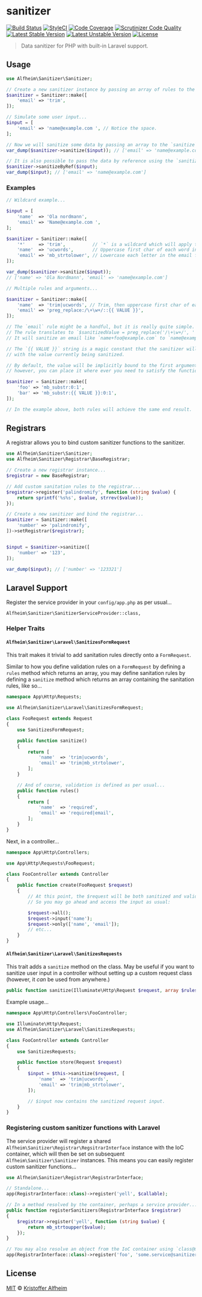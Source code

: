 # sanitizer    

[![Build Status](https://travis-ci.org/kalfheim/sanitizer.svg?branch=master)](https://travis-ci.org/kalfheim/sanitizer)
[![StyleCI](https://styleci.io/repos/54579807/shield)](https://styleci.io/repos/54579807)
[![Code Coverage](https://scrutinizer-ci.com/g/kalfheim/sanitizer/badges/coverage.png?b=master)](https://scrutinizer-ci.com/g/kalfheim/sanitizer/?branch=master)
[![Scrutinizer Code Quality](https://scrutinizer-ci.com/g/kalfheim/sanitizer/badges/quality-score.png?b=master)](https://scrutinizer-ci.com/g/kalfheim/sanitizer/?branch=master)
[![Latest Stable Version](https://poser.pugx.org/kalfheim/sanitizer/v/stable)](https://packagist.org/packages/kalfheim/sanitizer)
[![Latest Unstable Version](https://poser.pugx.org/kalfheim/sanitizer/v/unstable)](https://packagist.org/packages/kalfheim/sanitizer)
[![License](https://poser.pugx.org/kalfheim/sanitizer/license)](https://packagist.org/packages/kalfheim/sanitizer)

> Data sanitizer for PHP with built-in Laravel support.

## Usage

``` php
use Alfheim\Sanitizer\Sanitizer;

// Create a new sanitizer instance by passing an array of rules to the `Sanitizer::make` method...
$sanitizer = Sanitizer::make([
    'email' => 'trim',
]);

// Simulate some user input...
$input = [
    'email' => 'name@example.com ', // Notice the space.
];

// Now we will sanitize some data by passing an array to the `sanitize` method...
var_dump($sanitizer->sanitize($input)); // ['email' => 'name@example.com']

// It is also possible to pass the data by reference using the `sanitizeByRef` method...
$sanitizer->sanitizeByRef($input);
var_dump($input); // ['email' => 'name@example.com']
```

### Examples

``` php
// Wildcard example...

$input = [
    'name'  => 'Ola nordmann',
    'email' => 'Name@example.com ',
];

$sanitizer = Sanitizer::make([
    '*'     => 'trim',          // `*` is a wildcard which will apply to all fields.
    'name'  => 'ucwords',       // Uppercase first char of each word in the name field.
    'email' => 'mb_strtolower', // Lowercase each letter in the email field.
]);

var_dump($sanitizer->sanitize($input));
// ['name' => 'Ola Nordmann', 'email' => 'name@example.com']
```

``` php
// Multiple rules and arguments...

$sanitizer = Sanitizer::make([
    'name'  => 'trim|ucwords', // Trim, then uppercase first char of each word.
    'email' => 'preg_replace:/\+\w+/::{{ VALUE }}',
]);

// The `email` rule might be a handful, but it is really quite simple. 
// The rule translates to `$sanitizedValue = preg_replace('/\+\w+/', '', $value)`.
// It will sanitize an email like `name+foo@example.com` to `name@example.com`.

// The `{{ VALUE }}` string is a magic constant that the sanitizer will replace
// with the value currently being sanitized.

// By default, the value will be implicitly bound to the first argument in the list,
// however, you can place it where ever you need to satisfy the function being called.

$sanitizer = Sanitizer::make([
    'foo' => 'mb_substr:0:1',
    'bar' => 'mb_substr:{{ VALUE }}:0:1',
]);

// In the example above, both rules will achieve the same end result.
```

## Registrars

A registrar allows you to bind custom sanitizer functions to the sanitizer.

``` php
use Alfheim\Sanitizer\Sanitizer;
use Alfheim\Sanitizer\Registrar\BaseRegistrar;

// Create a new registrar instance...
$registrar = new BaseRegistrar;

// Add custom sanitation rules to the registrar...
$registrar->register('palindromify', function (string $value) {
    return sprintf('%s%s', $value, strrev($value));
});

// Create a new sanitizer and bind the registrar...
$sanitizer = Sanitizer::make([
    'number' => 'palindromify',
])->setRegistrar($registrar);


$input = $sanitizer->sanitize([
    'number' => '123',
]);

var_dump($input); // ['number' => '123321']
```

## Laravel Support

Register the service provider in your `config/app.php` as per usual...

    Alfheim\Sanitizer\SanitizerServiceProvider::class,

### Helper Traits

#### `Alfheim\Sanitizer\Laravel\SanitizesFormRequest`

This trait makes it trivial to add sanitation rules directly onto a `FormRequest`.

Similar to how you define validation rules on a `FormRequest` by defining a `rules`
method which returns an array, you may define sanitation rules by defining a `sanitize`
method which returns an array containing the sanitation rules, like so...

``` php
namespace App\Http\Requests;

use Alfheim\Sanitizer\Laravel\SanitizesFormRequest;

class FooRequest extends Request
{
    use SanitizesFormRequest;

    public function sanitize()
    {
        return [
            'name'  => 'trim|ucwords',
            'email' => 'trim|mb_strtolower',
        ];
    }

    // And of course, validation is defined as per usual...
    public function rules()
    {
        return [
            'name'  => 'required',
            'email' => 'required|email',
        ];
    }
}
```

Next, in a controller...

``` php
namespace App\Http\Controllers;

use App\Http\Requests\FooRequest;

class FooController extends Controller
{
    public function create(FooRequest $request)
    {
        // At this point, the $request will be both sanitized and validated.
        // So you may go ahead and access the input as usual:

        $request->all();
        $request->input('name');
        $request->only(['name', 'email']);
        // etc...
    }
}
```

#### `Alfheim\Sanitizer\Laravel\SanitizesRequests`

This trait adds a `sanitize` method on the class.
May be useful if you want to sanitize user input in a controller without setting up a custom request class (however, it _can_ be used from anywhere.)

``` php
public function sanitize(Illuminate\Http\Request $request, array $ruleset): array
```

Example usage...

``` php
namespace App\Http\Controllers\FooController;

use Illuminate\Http\Request;
use Alfheim\Sanitizer\Laravel\SanitizesRequests;

class FooController extends Controller
{
    use SanitizesRequests;

    public function store(Request $request)
    {
        $input = $this->sanitize($request, [
            'name'  => 'trim|ucwords',
            'email' => 'trim|mb_strtolower',
        ]);

        // $input now contains the sanitized request input.
    }
}
```

### Registering custom sanitizer functions with Laravel

The service provider will register a shared `Alfheim\Sanitizer\Registrar\RegsitrarInterface` instance with the IoC container, which will then be set on subsequent `Alfheim\Sanitizer\Sanitizer` instances. This means you can easily register custom sanitizer functions...

``` php
use Alfheim\Sanitizer\Registrar\RegistrarInterface;

// Standalone...
app(RegistrarInterface::class)->register('yell', $callable);

// In a method resolved by the container, perhaps a service provider...
public function registerSanitizers(RegistrarInterface $registrar)
{
    $registrar->register('yell', function (string $value) {
        return mb_strtoupper($value);
    });
}

// You may also resolve an object from the IoC container using `class@method` notation...
app(RegistrarInterface::class)->register('foo', 'some.service@sanitizerMethod');
```

## License

[MIT](LICENSE) &copy; [Kristoffer Alfheim](http://github.com/kalfheim)
